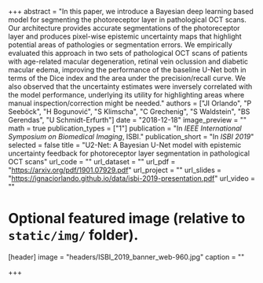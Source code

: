 +++
abstract = "In this paper, we introduce a Bayesian deep learning based model for segmenting the photoreceptor layer in pathological OCT scans. Our architecture provides accurate segmentations of the photoreceptor layer and produces pixel-wise epistemic uncertainty maps that highlight potential areas of pathologies or segmentation errors. We empirically evaluated this approach in two sets of pathological OCT scans of patients with age-related macular degeneration, retinal vein oclussion and diabetic macular edema, improving the performance of the baseline U-Net both in terms of the Dice index and the area under the precision/recall curve. We also observed that the uncertainty estimates were inversely correlated with the model performance, underlying its utility for highlighting areas where manual inspection/correction might be needed."
authors = ["JI Orlando", "P Seeböck", "H Bogunović", "S Klimscha", "C Grechenig", "S Waldstein", "BS Gerendas", "U Schmidt-Erfurth"]
date = "2018-12-18"
image_preview = ""
math = true
publication_types = ["1"]
publication = "In *IEEE International Symposium on Biomedical Imaging*, ISBI."
publication_short = "In *ISBI 2019*"
selected = false
title = "U2-Net: A Bayesian U-Net model with epistemic uncertainty feedback for photoreceptor layer segmentation in pathological OCT scans"
url_code = ""
url_dataset = ""
url_pdf = "https://arxiv.org/pdf/1901.07929.pdf"
url_project = ""
url_slides = "https://ignaciorlando.github.io/data/isbi-2019-presentation.pdf"
url_video = ""

# Optional featured image (relative to `static/img/` folder).
[header]
image = "headers/ISBI_2019_banner_web-960.jpg"
caption = ""


+++
